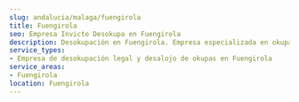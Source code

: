 ```yaml
---
slug: andalucia/malaga/fuengirola
title: Fuengirola
seo: Empresa Invicto Desokupa en Fuengirola
description: Desokupación en Fuengirola. Empresa especializada en okupas. Mediación legal y desalojo express. Presupuesto gratuito.
service_types:
- Empresa de desokupación legal y desalojo de okupas en Fuengirola
service_areas:
- Fuengirola
location: Fuengirola
---
```

